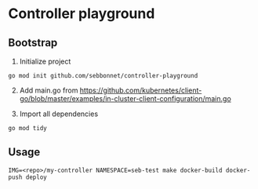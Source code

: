 # Controller playground

## Bootstrap

1. Initialize project
```
go mod init github.com/sebbonnet/controller-playground
```

2. Add main.go from https://github.com/kubernetes/client-go/blob/master/examples/in-cluster-client-configuration/main.go

3. Import all dependencies

```
go mod tidy
```

## Usage

```
IMG=<repo>/my-controller NAMESPACE=seb-test make docker-build docker-push deploy
```
